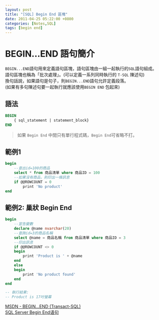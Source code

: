 ```yaml
---
layout: post
title: "[SQL] Begin End 區塊"
date: 2011-04-25 05:22:00 +0800
categories: [Notes,SQL]
tags: [begin end]
---
```



# BEGIN…END 語句簡介

`BEGIN...END`語句用來定義語句區塊，語句區塊由一組一起執行的`SQL`語句組成。      
語句區塊也稱為「批次處理」。(可以定義一系列同時執行的 `T-SQL` 陳述句)       
換句話說，如果語句是句子，則`BEGIN...END`語句允許定義段落。     
(如果有多句陳述句要一起執行就應該使用`BEGIN END` 包起來)           

## 語法

```sql
BEGIN
    { sql_statement | statement_block}
END
```
> 如果 `Begin End` 中間只有單行程式碼，`Begin End`可省略不打。

## 範例1

```sql
begin
    --查出id=100的商品
    select * from 商品清單 where 商品ID = 100
    --如果沒有商品，則印出一條訊息
    if @@ROWCOUNT = 0
        print 'No product'
end
```

## 範例2: 巢狀 Begin End

```sql
begin
    --宣告變數
	declare @name nvarchar(20)
    --查詢id=3的商品名稱
	select @name = 商品名稱 from 商品清單 where 商品ID = 3
    --印出訊息
	if @@ROWCOUNT <> 0
	begin
		print 'Product is ' + @name
	end
	else
	begin
		print 'No product found'
	end
end

-- 執行結果:
-- Product is 17吋螢幕
```


[MSDN - BEGIN...END (Transact-SQL)](https://learn.microsoft.com/zh-tw/sql/t-sql/language-elements/begin-end-transact-sql?view=sql-server-ver16)     
[SQL Server Begin End语句](https://www.yiibai.com/sqlserver/sql-server-begin-end.html)
